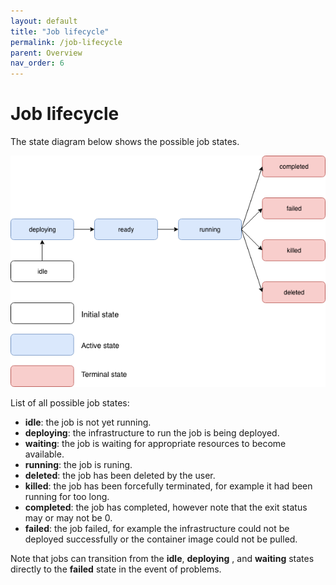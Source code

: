 ```yaml
---
layout: default
title: "Job lifecycle"
permalink: /job-lifecycle
parent: Overview
nav_order: 6
---
```

# Job lifecycle
The state diagram below shows the possible job states.

![Job lifecycle](job-states.png)

List of all possible job states:
* __idle__: the job is not yet running.
* __deploying__: the infrastructure to run the job is being deployed.
* __waiting__: the job is waiting for appropriate resources to become available.
* __running__: the job is runing.
* __deleted__: the job has been deleted by the user.
* __killed__: the job has been forcefully terminated, for example it had been running for too long.
* __completed__: the job has completed, however note that the exit status may or may not be 0.
* __failed__: the job failed, for example the infrastructure could not be deployed successfully or the container image could not be pulled.

Note that jobs can transition from the __idle__, __deploying__ , and __waiting__ states directly to the __failed__ state in the event of problems.

